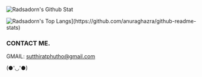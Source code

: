 ![Radsadorn's Github Stat](https://github-readme-stats.vercel.app/api?username=radsadorn&show_icons=true&locale=en)

![Radsadorn's Top Langs](https://github-readme-stats.vercel.app/api/top-langs?username=radsadorn&show_icons=true&locale=en&layout=compact")](https://github.com/anuraghazra/github-readme-stats)

### CONTACT ME.
GMAIL: sutthiratphutho@gmail.com

(●'◡'●)

